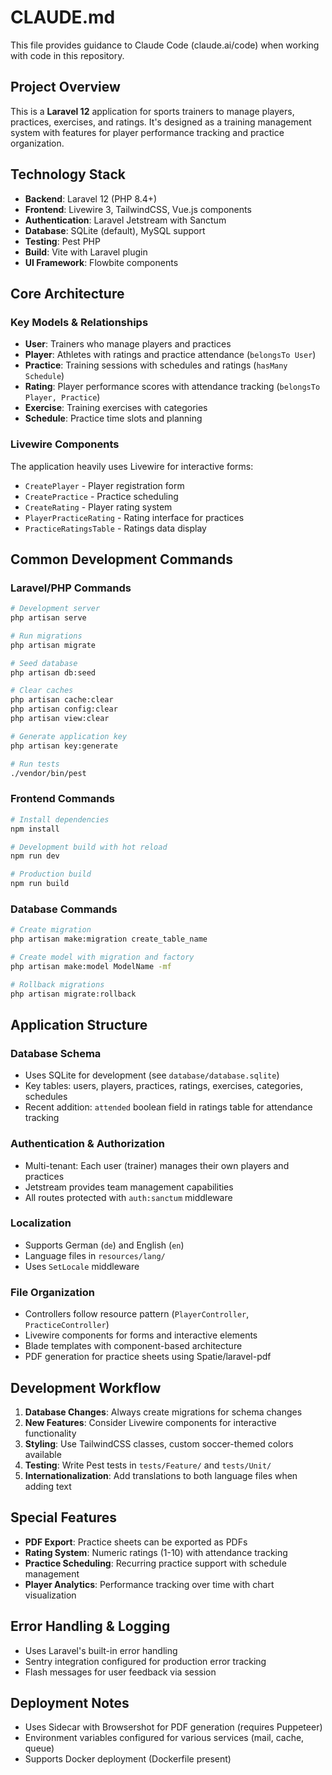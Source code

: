 # CLAUDE.md

This file provides guidance to Claude Code (claude.ai/code) when working with code in this repository.

## Project Overview

This is a **Laravel 12** application for sports trainers to manage players, practices, exercises, and ratings. It's designed as a training management system with features for player performance tracking and practice organization.

## Technology Stack

- **Backend**: Laravel 12 (PHP 8.4+)
- **Frontend**: Livewire 3, TailwindCSS, Vue.js components
- **Authentication**: Laravel Jetstream with Sanctum
- **Database**: SQLite (default), MySQL support
- **Testing**: Pest PHP
- **Build**: Vite with Laravel plugin
- **UI Framework**: Flowbite components

## Core Architecture

### Key Models & Relationships
- **User**: Trainers who manage players and practices
- **Player**: Athletes with ratings and practice attendance (`belongsTo User`)
- **Practice**: Training sessions with schedules and ratings (`hasMany Schedule`)
- **Rating**: Player performance scores with attendance tracking (`belongsTo Player, Practice`)
- **Exercise**: Training exercises with categories
- **Schedule**: Practice time slots and planning

### Livewire Components
The application heavily uses Livewire for interactive forms:
- `CreatePlayer` - Player registration form
- `CreatePractice` - Practice scheduling
- `CreateRating` - Player rating system
- `PlayerPracticeRating` - Rating interface for practices
- `PracticeRatingsTable` - Ratings data display

## Common Development Commands

### Laravel/PHP Commands
```bash
# Development server
php artisan serve

# Run migrations
php artisan migrate

# Seed database
php artisan db:seed

# Clear caches
php artisan cache:clear
php artisan config:clear
php artisan view:clear

# Generate application key
php artisan key:generate

# Run tests
./vendor/bin/pest
```

### Frontend Commands
```bash
# Install dependencies
npm install

# Development build with hot reload
npm run dev

# Production build
npm run build
```

### Database Commands
```bash
# Create migration
php artisan make:migration create_table_name

# Create model with migration and factory
php artisan make:model ModelName -mf

# Rollback migrations
php artisan migrate:rollback
```

## Application Structure

### Database Schema
- Uses SQLite for development (see `database/database.sqlite`)
- Key tables: users, players, practices, ratings, exercises, categories, schedules
- Recent addition: `attended` boolean field in ratings table for attendance tracking

### Authentication & Authorization
- Multi-tenant: Each user (trainer) manages their own players and practices
- Jetstream provides team management capabilities
- All routes protected with `auth:sanctum` middleware

### Localization
- Supports German (`de`) and English (`en`)
- Language files in `resources/lang/`
- Uses `SetLocale` middleware

### File Organization
- Controllers follow resource pattern (`PlayerController`, `PracticeController`)
- Livewire components for forms and interactive elements
- Blade templates with component-based architecture
- PDF generation for practice sheets using Spatie/laravel-pdf

## Development Workflow

1. **Database Changes**: Always create migrations for schema changes
2. **New Features**: Consider Livewire components for interactive functionality
3. **Styling**: Use TailwindCSS classes, custom soccer-themed colors available
4. **Testing**: Write Pest tests in `tests/Feature/` and `tests/Unit/`
5. **Internationalization**: Add translations to both language files when adding text

## Special Features

- **PDF Export**: Practice sheets can be exported as PDFs
- **Rating System**: Numeric ratings (1-10) with attendance tracking
- **Practice Scheduling**: Recurring practice support with schedule management
- **Player Analytics**: Performance tracking over time with chart visualization

## Error Handling & Logging

- Uses Laravel's built-in error handling
- Sentry integration configured for production error tracking
- Flash messages for user feedback via session

## Deployment Notes

- Uses Sidecar with Browsershot for PDF generation (requires Puppeteer)
- Environment variables configured for various services (mail, cache, queue)
- Supports Docker deployment (Dockerfile present)